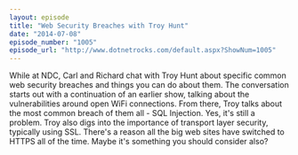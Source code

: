 ```yaml
---
layout: episode
title: "Web Security Breaches with Troy Hunt"
date: "2014-07-08"
episode_number: "1005"
episode_url: "http://www.dotnetrocks.com/default.aspx?ShowNum=1005"
---
```


While at NDC, Carl and Richard chat with Troy Hunt about specific common web security breaches and things you can do about them. The conversation starts out with a continuation of an earlier show, talking about the vulnerabilities around open WiFi connections. From there, Troy talks about the most common breach of them all - SQL Injection. Yes, it's still a problem. Troy also digs into the importance of transport layer security, typically using SSL. There's a reason all the big web sites have switched to HTTPS all of the time. Maybe it's something you should consider also?
